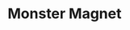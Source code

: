 ---
title: "Monster Magnet"
summary: "Monster Magnet is an American rock band. Hailing from Red Bank, New Jersey, the group was founded in 1989 by Dave Wyndorf , John McBain and Tim Cronin ; they have since gone through several lineup changes, leaving Wyndorf as the only constant member. Monster Magnet has released ten studio albums to date, and they are best known for their 1990s hits \"Negasonic Teenage Warhead\" and \"Space Lord\". The band has also been credited for developing and popularizing the stoner rock genre, along with Masters of Reality, Kyuss, Fu Manchu and Sleep."
image: "monster-magnet.jpg"
apple_music_artist_url: "https://music.apple.com/gb/artist/monster-magnet/263368"
wikipedia_url: "https://en.wikipedia.org/wiki/Monster_Magnet"
---